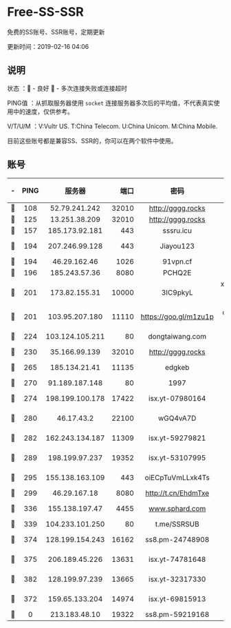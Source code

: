 # Free-SS-SSR

免费的SS账号、SSR账号，定期更新

更新时间：2019-02-16 04:06

## 说明

状态     ：🙂 - 良好 🙁 - 多次连接失败或连接超时

PING值   ：从抓取服务器使用 `socket` 连接服务器多次后的平均值，不代表真实使用中的速度，仅供参考。

V/T/U/M  ：V:Vultr US. T:China Telecom. U:China Unicom. M:China Mobile.

目前这些账号都是兼容SS、SSR的，你可以在两个软件中使用。

## 账号

|-|PING|服务器|端口|密码|加密方式|区域|V/T/U/M|
|:----:|:----:|:-----:|-----:|:----:|:----:|:----:|:----:|
|🙂|108|52.79.241.242|32010|http://gggg.rocks|chacha20|KR|9↑/10↑/9↑/10↑|
|🙂|125|13.251.38.209|32010|http://gggg.rocks|chacha20|SG|10↑/10↑/10↑/10↑|
|🙂|157|185.173.92.181|443|sssru.icu|rc4-md5|RU|10↑/10↑/10↑/10↑|
|🙂|194|207.246.99.128|443|Jiayou123|aes-256-cfb|US|10↑/10↑/10↑/10↑|
|🙂|194|46.29.162.46|1026|91vpn.cf|rc4-md5|RU|10↑/10↑/10↑/10↑|
|🙂|196|185.243.57.36|8080|PCHQ2E|rc4-md5|US|10↑/10↑/10↑/10↑|
|🙂|201|173.82.155.31|10000|3IC9pkyL|xchacha20-ietf-poly1305|US|10↑/10↑/10↑/10↑|
|🙂|201|103.95.207.180|11110|https://goo.gl/m1zu1p|chacha20-ietf|US|10↑/10↑/10↑/10↑|
|🙂|224|103.124.105.211|80|dongtaiwang.com|aes-256-cfb|US|10↑/9↑/10↑/10↑|
|🙂|230|35.166.99.139|32010|http://gggg.rocks|chacha20|US|10↑/10↑/10↑/10↑|
|🙂|265|185.134.21.41|11135|edgkeb|aes-256-cfb|GB|10↑/10↑/10↑/10↑|
|🙂|270|91.189.187.148|80|1997|chacha20|US|10↑/10↑/10↑/10↑|
|🙂|274|198.199.100.178|17422|isx.yt-07980164|aes-256-cfb|US|8↑/8↑/8↑/8↑|
|🙂|280|46.17.43.2|22100|wGQ4vA7D|aes-256-gcm|RU|9↑/10↑/10↑/10↑|
|🙂|282|162.243.134.187|11309|isx.yt-59279821|aes-256-cfb|US|9↑/9↑/9↑/9↑|
|🙂|289|198.199.97.237|19352|isx.yt-53107995|aes-256-cfb|US|9↑/9↑/9↑/9↑|
|🙂|295|155.138.163.109|443|oiECpTuVmLLxk4Ts|aes-256-cfb|US|10↑/10↑/10↑/10↑|
|🙂|299|46.29.167.18|8080|http://t.cn/EhdmTxe|rc4-md5|RU|10↑/10↑/10↑/10↑|
|🙂|336|155.138.197.47|4455|www.sphard.com|aes-256-cfb|US|10↑/10↑/10↑/10↑|
|🙂|339|104.233.101.250|80|t.me/SSRSUB|rc4-md5|CA|10↑/10↑/10↑/10↑|
|🙂|374|128.199.154.243|16162|ss8.pm-24748908|aes-256-cfb|SG|10↑/10↑/9↓/10↑|
|🙂|375|206.189.45.226|13631|isx.yt-74781648|aes-256-cfb|SG|9↑/9↑/9↑/9↑|
|🙂|382|128.199.97.239|13665|isx.yt-32317330|aes-256-cfb|SG|9↑/9↑/9↑/9↑|
|🙂|372|159.65.133.204|14974|isx.yt-69815913|aes-256-cfb|SG|9↑/9↑/9↑/9↑|
|🙁|0|213.183.48.10|19322|ss8.pm-59219168|rc4-md5|RU|10↑/9↓/10↑/9↓|
